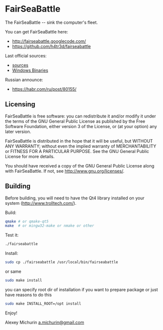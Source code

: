 # FairSeaBattle

The FairSeaBattle -- sink the computer's fleet.

You can get FairSeaBattle here:

* http://fairseabattle.googlecode.com/
* https://github.com/h4tr3d/fairseabattle

Last official sources:

* [sources](http://user.rol.ru/~alvm/fairseabattle-1.0pre2.tar.gz)
* [Windows Binaries](http://user.rol.ru/~alvm/fairseabattle-1.0pre2.zip)

Russian announce:

* <https://habr.com/ru/post/80155/>

## Licensing

FairSeaBattle is free software: you can redistribute it and/or modify
it under the terms of the GNU General Public License as published by
the Free Software Foundation, either version 3 of the License, or
(at your option) any later version.

FairSeaBattle is distributed in the hope that it will be useful,
but WITHOUT ANY WARRANTY; without even the implied warranty of
MERCHANTABILITY or FITNESS FOR A PARTICULAR PURPOSE.  See the
GNU General Public License for more details.

You should have received a copy of the GNU General Public License
along with FairSeaBattle.  If not, see <http://www.gnu.org/licenses/>.

## Building

Before building, you will need to have the Qt4 library installed
on your system (<http://www.trolltech.com/>).

Build:

```sh
qmake # or qmake-qt5
make  # or mingw32-make or nmake or other
```

Test it:

```sh
./fairseabattle
```

Install:

```sh
sudo cp ./fairseabattle /usr/local/bin/fairseabattle
```

or same

```sh
sudo make install
```

you can specify root dir of installation
if you want to prepare package or just
have reasons to do this

```sh
sudo make INSTALL_ROOT=/opt install
```

Enjoy!

Alexey Michurin
a.michurin@gmail.com
